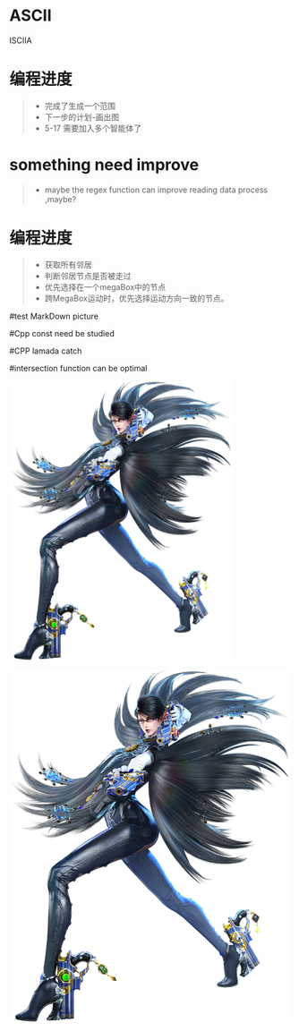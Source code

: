 # ASCII
ISCIIA

# 编程进度

> - 完成了生成一个范围
> - 下一步的计划-画出图
> - 5-17 需要加入多个智能体了



# something need improve
> - maybe the regex function can improve reading data process ,maybe?


# 编程进度

> - 获取所有邻居
> - 判断邻居节点是否被走过
> - 优先选择在一个megaBox中的节点
> - 跨MegaBox运动时，优先选择运动方向一致的节点。







#test MarkDown picture

#Cpp const need be studied

#CPP lamada catch

#intersection function can be optimal

<img src="https://raw.githubusercontent.com/Tesla2fox/ASCII/master/png/Bayonetta.png" width="400">


![Image text](https://raw.githubusercontent.com/Tesla2fox/ASCII/master/png/Bayonetta.png)
